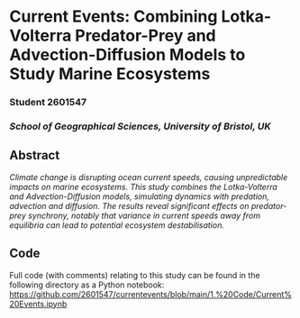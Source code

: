 # Current Events: Combining Lotka-Volterra Predator-Prey and Advection-Diffusion Models to Study Marine Ecosystems
### Student 2601547
### *School of Geographical Sciences, University of Bristol, UK*

## Abstract

*Climate change is disrupting ocean current speeds, causing unpredictable impacts on marine ecosystems. This study combines the Lotka-Volterra and Advection-Diffusion models, simulating dynamics with predation, advection and diffusion. The results reveal significant effects on predator-prey synchrony, notably that variance in current speeds away from equilibria can lead to potential ecosystem destabilisation.*

## Code

Full code (with comments) relating to this study can be found in the following directory as a Python notebook:
https://github.com/2601547/currentevents/blob/main/1.%20Code/Current%20Events.ipynb
